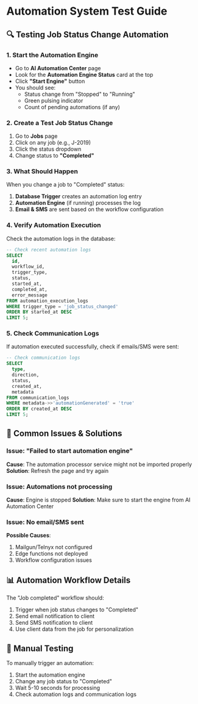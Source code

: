 # Automation System Test Guide

## 🔍 Testing Job Status Change Automation

### 1. **Start the Automation Engine**
- Go to **AI Automation Center** page
- Look for the **Automation Engine Status** card at the top
- Click **"Start Engine"** button
- You should see:
  - Status change from "Stopped" to "Running"
  - Green pulsing indicator
  - Count of pending automations (if any)

### 2. **Create a Test Job Status Change**
1. Go to **Jobs** page
2. Click on any job (e.g., J-2019)
3. Click the status dropdown
4. Change status to **"Completed"**

### 3. **What Should Happen**
When you change a job to "Completed" status:

1. **Database Trigger** creates an automation log entry
2. **Automation Engine** (if running) processes the log
3. **Email & SMS** are sent based on the workflow configuration

### 4. **Verify Automation Execution**
Check the automation logs in the database:

```sql
-- Check recent automation logs
SELECT 
  id,
  workflow_id,
  trigger_type,
  status,
  started_at,
  completed_at,
  error_message
FROM automation_execution_logs
WHERE trigger_type = 'job_status_changed'
ORDER BY started_at DESC
LIMIT 5;
```

### 5. **Check Communication Logs**
If automation executed successfully, check if emails/SMS were sent:

```sql
-- Check communication logs
SELECT 
  type,
  direction,
  status,
  created_at,
  metadata
FROM communication_logs
WHERE metadata->>'automationGenerated' = 'true'
ORDER BY created_at DESC
LIMIT 5;
```

## 🚨 Common Issues & Solutions

### Issue: "Failed to start automation engine"
**Cause**: The automation processor service might not be imported properly
**Solution**: Refresh the page and try again

### Issue: Automations not processing
**Cause**: Engine is stopped
**Solution**: Make sure to start the engine from AI Automation Center

### Issue: No email/SMS sent
**Possible Causes**:
1. Mailgun/Telnyx not configured
2. Edge functions not deployed
3. Workflow configuration issues

## 📊 Automation Workflow Details

The "Job completed" workflow should:
1. Trigger when job status changes to "Completed"
2. Send email notification to client
3. Send SMS notification to client
4. Use client data from the job for personalization

## 🔧 Manual Testing

To manually trigger an automation:
1. Start the automation engine
2. Change any job status to "Completed"
3. Wait 5-10 seconds for processing
4. Check automation logs and communication logs